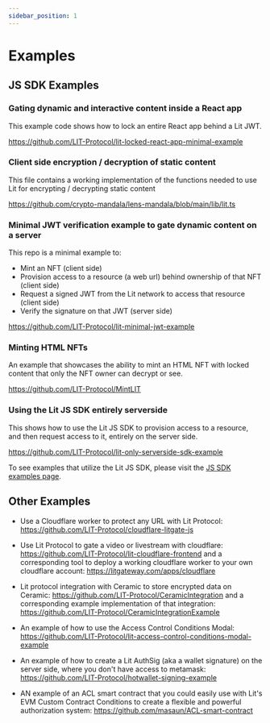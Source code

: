 ```yaml
---
sidebar_position: 1
---
```


# Examples

## JS SDK Examples

### Gating dynamic and interactive content inside a React app

This example code shows how to lock an entire React app behind a Lit JWT.

https://github.com/LIT-Protocol/lit-locked-react-app-minimal-example

### Client side encryption / decryption of static content

This file contains a working implementation of the functions needed to use Lit for encrypting / decrypting static content

https://github.com/crypto-mandala/lens-mandala/blob/main/lib/lit.ts

### Minimal JWT verification example to gate dynamic content on a server

This repo is a minimal example to:

- Mint an NFT (client side)
- Provision access to a resource (a web url) behind ownership of that NFT (client side)
- Request a signed JWT from the Lit network to access that resource (client side)
- Verify the signature on that JWT (server side)

https://github.com/LIT-Protocol/lit-minimal-jwt-example

### Minting HTML NFTs

An example that showcases the ability to mint an HTML NFT with locked content that only the NFT owner can decrypt or see.

https://github.com/LIT-Protocol/MintLIT

### Using the Lit JS SDK entirely serverside

This shows how to use the Lit JS SDK to provision access to a resource, and then request access to it, entirely on the server side.

https://github.com/LIT-Protocol/lit-only-serverside-sdk-example

To see examples that utilize the Lit JS SDK, please visit the [JS SDK examples page](/docs/SDK/examples).

## Other Examples

- Use a Cloudflare worker to protect any URL with Lit Protocol: https://github.com/LIT-Protocol/cloudflare-litgate-js

- Use Lit Protocol to gate a video or livestream with cloudflare: https://github.com/LIT-Protocol/lit-cloudflare-frontend and a corresponding tool to deploy a working cloudflare worker to your own cloudflare account: https://litgateway.com/apps/cloudflare

- Lit protocol integration with Ceramic to store encrypted data on Ceramic: https://github.com/LIT-Protocol/CeramicIntegration and a corresponding example implementation of that integration: https://github.com/LIT-Protocol/CeramicIntegrationExample

- An example of how to use the Access Control Conditions Modal: https://github.com/LIT-Protocol/lit-access-control-conditions-modal-example

- An example of how to create a Lit AuthSig (aka a wallet signature) on the server side, where you don't have access to metamask: https://github.com/LIT-Protocol/hotwallet-signing-example

- AN example of an ACL smart contract that you could easily use with Lit's EVM Custom Contract Conditions to create a flexible and powerful authorization system: https://github.com/masaun/ACL-smart-contract
